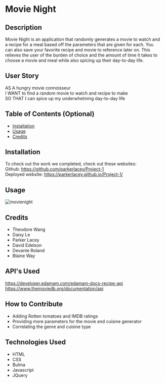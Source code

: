 # Movie Night

## Description

Movie Night is an application that randomly generates a movie to watch and a recipe for a meal based off the parameters that are given for each. You can also save your favorite recipe and movie to reference later on. This relieves the user of the burden of choice and the amount of time it takes to choose a movie and meal while also spicing up their day-to-day life. 

## User Story

AS A hungry movie connoisseur <br>
I WANT to find a random movie to watch and recipe to make <br>
SO THAT I can spice up my underwhelming day-to-day life

## Table of Contents (Optional)

- [Installation](#installation)
- [Usage](#usage)
- [Credits](#credits)

## Installation

To check out the work we completed, check out these websites: <br>
Github: https://github.com/parkerlacey/Project-1 <br>
Deployed website: https://parkerlacey.github.io/Project-1/

## Usage

![movienight](assets/Movie-Night.gif) 

## Credits

* Theodore Wang
* Daisy Le
* Parker Lacey
* David Edelson
* Devante Roland
* Blaine Way

## API's Used

https://developer.edamam.com/edamam-docs-recipe-api <br>
https://www.themoviedb.org/documentation/api


## How to Contribute

- Adding Rotten tomatoes and IMDB ratings <br>
- Providing more parameters for the movie and cuisine generator <br>
- Correlating the genre and cuisine type 

## Technologies Used

* HTML
* CSS
* Bulma
* Javascript
* JQuery


 
